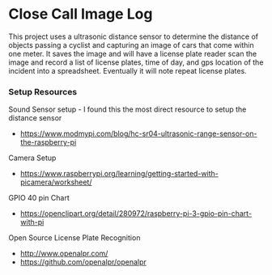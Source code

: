 # Close Call Image Log
This project uses a ultrasonic distance sensor to determine the distance of objects passing a cyclist and capturing an image of cars that come within one meter.
It saves the image and will have a license plate reader scan the image and record a list of license plates, time of day, and gps location of the incident into a spreadsheet. Eventually it will note repeat license plates.

### Setup Resources

Sound Sensor setup - I found this the most direct resource to setup the distance sensor
 - https://www.modmypi.com/blog/hc-sr04-ultrasonic-range-sensor-on-the-raspberry-pi


Camera Setup

- https://www.raspberrypi.org/learning/getting-started-with-picamera/worksheet/


GPIO 40 pin Chart
- https://openclipart.org/detail/280972/raspberry-pi-3-gpio-pin-chart-with-pi

Open Source License Plate Recognition
- http://www.openalpr.com/
- https://github.com/openalpr/openalpr
